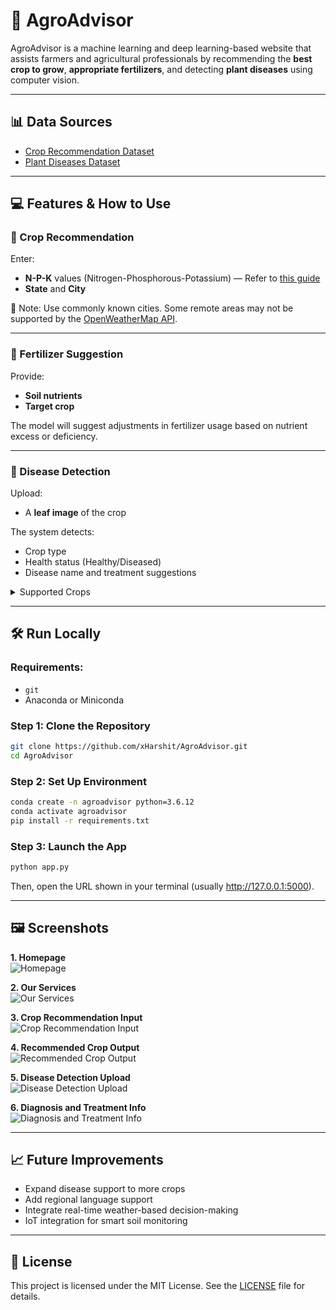 # 🌾 AgroAdvisor

AgroAdvisor is a machine learning and deep learning-based website that assists farmers and agricultural professionals by recommending the **best crop to grow**, **appropriate fertilizers**, and detecting **plant diseases** using computer vision.

---

## 📊 Data Sources

- [Crop Recommendation Dataset](https://www.kaggle.com/datasets/atharvaingle/crop-recommendation-dataset)  
- [Plant Diseases Dataset](https://www.kaggle.com/datasets/vipoooool/new-plant-diseases-dataset)

---

## 💻 Features & How to Use

### 🚜 Crop Recommendation
Enter:
- **N-P-K** values (Nitrogen-Phosphorous-Potassium) — Refer to [this guide](https://www.gardeningknowhow.com/garden-how-to/soil-fertilizers/fertilizer-numbers-npk.htm)
- **State** and **City**

🔔 Note: Use commonly known cities. Some remote areas may not be supported by the [OpenWeatherMap API](https://openweathermap.org/).

---

### 🌿 Fertilizer Suggestion
Provide:
- **Soil nutrients**
- **Target crop**

The model will suggest adjustments in fertilizer usage based on nutrient excess or deficiency.

---

### 🦠 Disease Detection
Upload:
- A **leaf image** of the crop

The system detects:
- Crop type
- Health status (Healthy/Diseased)
- Disease name and treatment suggestions

<details>
<summary>Supported Crops</summary>

- Apple  
- Blueberry  
- Cherry  
- Corn  
- Grape  
- Pepper  
- Orange  
- Peach  
- Potato  
- Soybean  
- Strawberry  
- Tomato  
- Squash  
- Raspberry  

</details>

---

## 🛠️ Run Locally

### Requirements:
- `git`
- Anaconda or Miniconda

### Step 1: Clone the Repository

```bash
git clone https://github.com/xHarshit/AgroAdvisor.git
cd AgroAdvisor
```

### Step 2: Set Up Environment

```bash
conda create -n agroadvisor python=3.6.12
conda activate agroadvisor
pip install -r requirements.txt
```

### Step 3: Launch the App

```bash
python app.py
```

Then, open the URL shown in your terminal (usually http://127.0.0.1:5000).

---

## 🖼️ Screenshots

**1. Homepage**  
![Homepage](./screenshots/1.png)

**2. Our Services**  
![Our Services](./screenshots/2.png)

**3. Crop Recommendation Input**  
![Crop Recommendation Input](./screenshots/3.png)

**4. Recommended Crop Output**  
![Recommended Crop Output](./screenshots/4.png)

**5. Disease Detection Upload**  
![Disease Detection Upload](./screenshots/5.png)

**6. Diagnosis and Treatment Info**  
![Diagnosis and Treatment Info](./screenshots/6.png)

---

## 📈 Future Improvements

- Expand disease support to more crops  
- Add regional language support  
- Integrate real-time weather-based decision-making  
- IoT integration for smart soil monitoring  

---

## 🪪 License

This project is licensed under the MIT License. See the [LICENSE](LICENSE) file for details.
